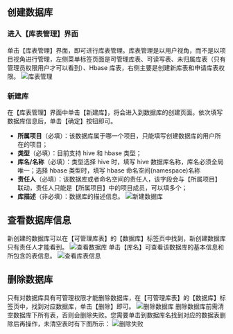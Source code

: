 ## 创建数据库
### 进入【库表管理】界面
单击【库表管理】界面，即可进行库表管理。库表管理是以用户视角，而不是以项目视角进行管理，左侧菜单标签页面是可管理库表、可读写表、未归属库表（只有管理员权限用户才可以看到）、Hbase 库表，右侧主要是创建新库表和申请库表权限。
![库表管理](//mc.qcloudimg.com/static/img/8f3547ea00895872292d7a9b42e16464/image.png)
### 新建库
在【库表管理】界面中单击【新建库】，将会进入到数据库的创建页面。依次填写数据库信息后，单击【确定】按钮即可。
- **所属项目**（必填）：该数据库属于哪一个项目，只能填写创建数据库的用户所在的项目；
- **类型**（必填）：目前支持 hive 和 hbase 类型；
- **库名/名称**（必填）：类型选择 hive 时，填写 hive 数据库名称，库名必须全局唯一；选择 hbase 类型时，填写 hbase 命名空间(namespace)名称
- **责任人**（必填）：该数据库或者命名空间的责任人，该字段会与【所属项目】联动，责任人只能是【所属项目】中的项目成员，可以填多个；
- **库描述**（非必填）：数据库的描述信息。
![新建数据库](//mc.qcloudimg.com/static/img/fec14865f5fd48cbea532bad927b4a59/image.png)
## 查看数据库信息
新创建的数据库可以在【可管理库表】的【数据库】标签页中找到，新创建数据库只有责任人才能看到。
![查看数据库](//mc.qcloudimg.com/static/img/79530d038b400c35065c161322c21562/image.png)
单击【库名】可查看该数据库的基本信息和所包含的表信息。
![查看库表信息](//mc.qcloudimg.com/static/img/ae46613030fac357050f63161c4c329c/image.png)

## 删除数据库
只有对数据库具有可管理权限才能删除数据库，在【可管理库表】的【数据库】标签页中，找到对应数据库，单击【删除】即可。
![删除数据库](//mc.qcloudimg.com/static/img/083466d5b2e1617be809a2f466b7f4ba/image.png)
删除数据库前需清空数据库下所有表，否则会删除失败。您需要单击到数据库名找到对应的数据表删除后再操作，未清空表时有下图所示：
![删除失败](//mc.qcloudimg.com/static/img/823d7138196ef5d74464a1d796a0379c/image.png)

